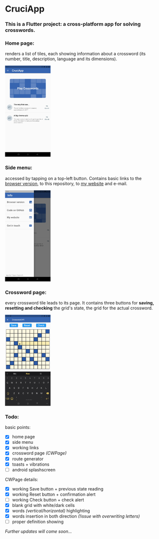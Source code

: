 # CruciApp

### This is a Flutter project: a cross-platform app for solving crosswords.

### Home page:
renders a list of tiles, each showing information about a crossword (its number, title, description, language and its dimensions).

<img src="snapshots/HomePage.jpg" alt="HomePage" width="150"/>

### Side menu:
accessed by tapping on a top-left button. Contains basic links to the [browser version](https://filippopaganelli.github.io/crosswords.html), to this repository, to [my website](https://filippopaganelli.github.io/) and e-mail.

<img src="snapshots/SideMenu.jpg" alt="SideMenu" width="150"/>

### Crossword page:
every crossword tile leads to its page. It contains three buttons for **saving, resetting and checking** the grid's state, the grid for the actual crossword.

<img src="snapshots/CWPage.jpg" alt="CWPage" width="150"/>

### Todo:
basic points:
- [x] home page
- [x] side menu
- [x] working links
- [x] crossword page *(CWPage)*
- [x] route generator
- [x] toasts + vibrations
- [ ] android splashscreen

CWPage details:
- [x] working Save button + previous state reading
- [x] working Reset button + confirmation alert
- [ ] working Check button + check alert
- [x] blank grid with white/dark cells
- [x] words *(vertical/horizontal)* highlighting
- [x] words insertion in both direction *(!issue with overwriting letters)*
- [ ] proper definition showing

*Further updates will come soon...*
